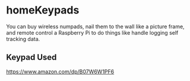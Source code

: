 # homeKeypads
You can buy wireless numpads, nail them to the wall like a picture frame, and remote control a Raspberry Pi to do things like handle logging self tracking data.

## Keypad Used

https://www.amazon.com/dp/B07W6W1PF6
